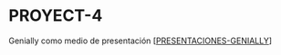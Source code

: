 # PROYECT-4
Genially como medio de presentación
[[PRESENTACIONES-GENIALLY](https://view.genially.com/68fce32887f26e6b78abdcdf/interactive-content-uso-responsable-de-las-redes-sociales)]
